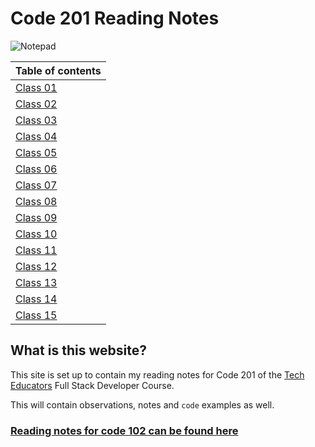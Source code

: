 # Code 201 Reading Notes

![Notepad](https://images.unsplash.com/photo-1517842645767-c639042777db?ixlib=rb-1.2.1&ixid=MnwxMjA3fDB8MHxwaG90by1wYWdlfHx8fGVufDB8fHx8&auto=format&fit=crop&w=2070&q=80)

|Table of contents|
|-----------------|
|[Class 01]()|
|[Class 02]()|
|[Class 03]()|
|[Class 04]()|
|[Class 05]()|
|[Class 06]()|
|[Class 07]()|
|[Class 08]()|
|[Class 09]()|
|[Class 10]()|
|[Class 11]()|
|[Class 12]()|
|[Class 13]()|
|[Class 14]()|
|[Class 15]()|

## What is this website?

This site is set up to contain my reading notes for Code 201 of the [Tech Educators](https://techeducators.co.uk/) Full Stack Developer Course.

This will contain observations, notes and `code` examples as well.

### [Reading notes for code 102 can be found here](https://r-saunders.github.io/reading-notes/)
